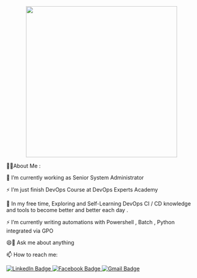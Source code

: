 <div id="header" align="center">
  <img src="https://camo.githubusercontent.com/b0e45d7fb7579267e4606d47e03d9b5f8cbb3b0a2c90c601cdfa7e89a71cb2ca/68747470733a2f2f6d656469612e67697068792e636f6d2f6d656469612f3969674747364b78705930655930537235752f67697068792e676966" width="400"/>
</div>



👨‍💻About Me :


🔭 I’m currently working as Senior System Administrator 

⚡ I’m just finish DevOps Course at DevOps Experts Academy

🌱 In my free time, Exploring and Self-Learning DevOps CI / CD knowledge and tools to become better and better each day .

 ⚡ I’m currently writing automations with Powershell , Batch , Python integrated via GPO
 
😄💬 Ask me about anything




📫 How to reach me: <div id="badges">
  <a href="https://www.linkedin.com/in/henlevi89/">
    <img src="https://img.shields.io/badge/LinkedIn-blue?style=for-the-badge&logo=linkedin&logoColor=white" alt="LinkedIn Badge"/>
  </a>
  <a href="https://www.facebook.com/henlevi89/">
    <img src="https://img.shields.io/badge/Facebook-1877F2?style=for-the-badge&logo=facebook&logoColor=white" alt="Facebook Badge"/>
  </a>
  <a href="henlevi89@gmail.com">
    <img src="https://img.shields.io/badge/Gmail-D14836?style=for-the-badge&logo=gmail&logoColor=white" alt="Gmail Badge"/>
  </a>
</div>





